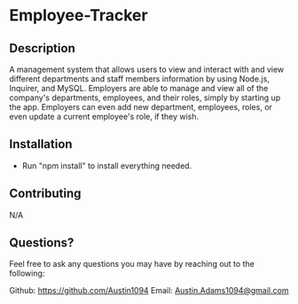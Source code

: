 # Employee-Tracker

## Description
  A management system that allows users to view and interact with and view different departments and staff members information by using Node.js, Inquirer, and MySQL. Employers are able to manage and view all of the company's departments, employees, and their roles, simply by starting up the app. Employers can even add new department, employees, roles, or even update a current employee's role, if they wish. 

  ## Installation
  - Run "npm install" to install everything needed.

  ## Contributing
  N/A

  ## Questions?
  Feel free to ask any questions you may have by reaching out to the following:

  Github: https://github.com/Austin1094
  Email: Austin.Adams1094@gmail.com